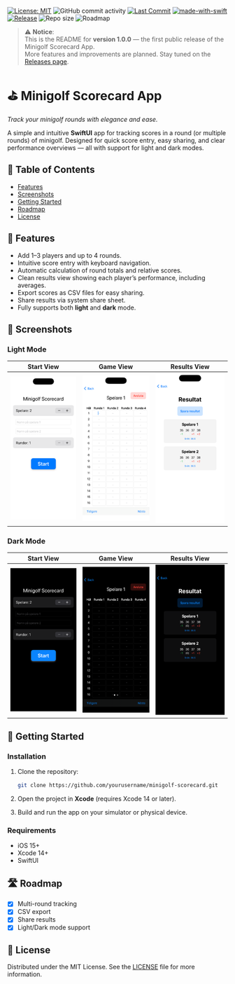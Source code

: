 [![License: MIT](https://img.shields.io/badge/License-MIT-maroon.svg)](LICENSE) ![GitHub commit activity](https://img.shields.io/github/commit-activity/t/willegyr/MinigolfScorecardApp?label=Total%20commits&color=%2313A15C) [![Last Commit](https://img.shields.io/github/last-commit/willegyr/MinigolfScorecardApp?color=orange&label=Last%20Commit)](https://github.com/willegyr/MinigolfScorecardApp/commits/main) [![made-with-swift](https://img.shields.io/badge/Language-Swift-ffac45.svg?logo=swift)](https://swift.org/) [![Release](https://img.shields.io/badge/Release-v1.0.0-blue)](https://github.com/willegyr/MinigolfScorecardApp/releases/tag/v1.0.0) ![Repo size](https://img.shields.io/github/repo-size/willegyr/MinigolfScorecardApp) ![Roadmap](https://img.shields.io/badge/Roadmap-In%20Progress-brightgreen)

> ⚠️ **Notice**:  
> This is the README for **version 1.0.0** — the first public release of the Minigolf Scorecard App.  
> More features and improvements are planned. Stay tuned on the [Releases page](https://github.com/willegyr/MinigolfScorecardApp/releases).

# ⛳️ Minigolf Scorecard App
*Track your minigolf rounds with elegance and ease.*

A simple and intuitive **SwiftUI** app for tracking scores in a round (or multiple rounds) of minigolf. Designed for quick score entry, easy sharing, and clear performance overviews — all with support for light and dark modes.

## 📜 Table of Contents

- [Features](#-features)
- [Screenshots](#-screenshots)
- [Getting Started](#-getting-started)
- [Roadmap](#roadmap)
- [License](#license)

## 🧩 Features

- Add 1–3 players and up to 4 rounds.
- Intuitive score entry with keyboard navigation.
- Automatic calculation of round totals and relative scores.
- Clean results view showing each player’s performance, including averages.
- Export scores as CSV files for easy sharing.
- Share results via system share sheet.
- Fully supports both **light** and **dark** mode.

## 📸 Screenshots

### Light Mode

| Start View | Game View | Results View |
|------------|-----------|--------------|
| <img src="Images/Light/ContentView%20-%20Light.png" width="250" alt="Content View Light Mode"> | <img src="Images/Light/GameView%20-%20Light.png" width="250" alt="Game View Light Mode"> | <img src="Images/Light/ResultsView%20-%20Light.png" width="250" alt="Results View Light Mode"> |

### Dark Mode

| Start View | Game View | Results View |
|------------|-----------|--------------|
| <img src="Images/Dark/ContentView%20-%20Dark.png" width="250" alt="Content View Dark Mode"> | <img src="Images/Dark/GameView%20-%20Dark.png" width="250" alt="Game View Dark Mode"> | <img src="Images/Dark/ResultsView%20-%20Dark.png" width="250" alt="Results View Dark Mode"> |

## 🚀 Getting Started

### Installation

1. Clone the repository:
   ```bash
   git clone https://github.com/yourusername/minigolf-scorecard.git
   ```

2. Open the project in **Xcode** (requires Xcode 14 or later).

3. Build and run the app on your simulator or physical device.

### Requirements

- iOS 15+
- Xcode 14+
- SwiftUI

## 🛣 Roadmap

- [x] Multi-round tracking
- [x] CSV export
- [x] Share results
- [x] Light/Dark mode support

## 🪪 License

Distributed under the MIT License. See the [LICENSE](LICENSE) file for more information.
